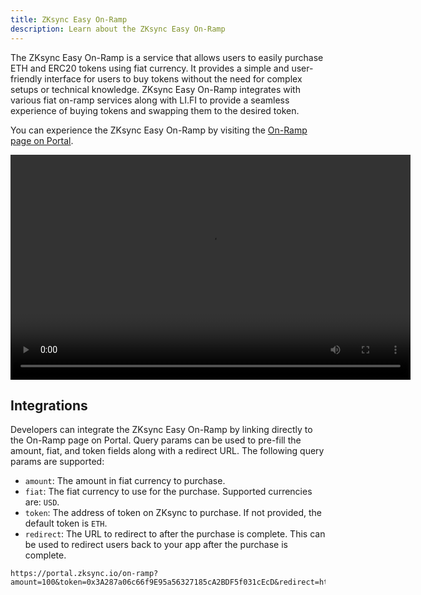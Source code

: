 ```yaml
---
title: ZKsync Easy On-Ramp
description: Learn about the ZKsync Easy On-Ramp
---
```


The ZKsync Easy On-Ramp is a service that allows users to easily purchase ETH and ERC20 tokens using fiat currency.
It provides a simple and user-friendly interface for users to buy tokens without the need for complex setups or technical knowledge.
ZKsync Easy On-Ramp integrates with various fiat on-ramp services along with LI.FI
to provide a seamless experience of buying tokens and swapping them to the desired token.

You can experience the ZKsync Easy On-Ramp by visiting the [On-Ramp page on Portal](https://portal.zksync.io/on-ramp).

<video width="640" height="360" controls>
  <source src="/onramp-promo.mp4" type="video/mp4">
  Your browser does not support the video tag.
</video>

## Integrations

Developers can integrate the ZKsync Easy On-Ramp by linking directly to the On-Ramp page on Portal.
Query params can be used to pre-fill the amount, fiat, and token fields along with a redirect URL. The following query params are supported:

- `amount`: The amount in fiat currency to purchase.
- `fiat`: The fiat currency to use for the purchase. Supported currencies are: `USD`.
- `token`: The address of token on ZKsync to purchase. If not provided, the default token is `ETH`.
- `redirect`: The URL to redirect to after the purchase is complete.
    This can be used to redirect users back to your app after the purchase is complete.

```text
https://portal.zksync.io/on-ramp?amount=100&token=0x3A287a06c66f9E95a56327185cA2BDF5f031cEcD&redirect=https://example.com
```
